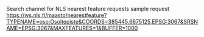  Search channel for NLS nearest feature requests
 sample request
 https://ws.nls.fi/maasto/nearestfeature?TYPENAME=oso:Osoitepiste&COORDS=385445,6675125,EPSG:3067&SRSNAME=EPSG:3067&MAXFEATURES=1&BUFFER=1000
